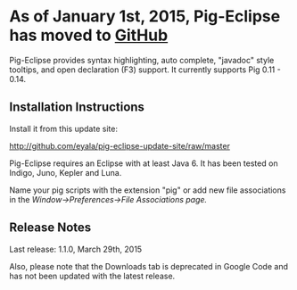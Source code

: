 # As of January 1st, 2015, Pig-Eclipse has moved to [GitHub](https://github.com/eyala/pig-eclipse) #

Pig-Eclipse provides syntax highlighting,  auto complete, "javadoc" style tooltips, and open declaration (F3) support. It currently supports Pig 0.11 - 0.14.

## Installation Instructions ##

Install it from this update site:

http://github.com/eyala/pig-eclipse-update-site/raw/master

Pig-Eclipse requires an Eclipse with at least Java 6. It has been tested on Indigo, Juno, Kepler and Luna.

Name your pig scripts with the extension "pig" or add new file associations in the _Window->Preferences->File Associations page._

## Release Notes ##

Last release: 1.1.0, March 29th, 2015

Also, please note that the Downloads tab is deprecated in Google Code and has not been updated with the latest release.
